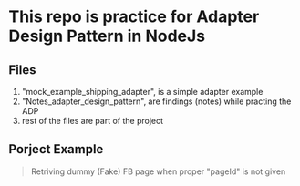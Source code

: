 # This repo is practice for Adapter Design Pattern in NodeJs

## Files
1. "mock_example_shipping_adapter", is a simple adapter example
2. "Notes_adapter_design_pattern", are findings (notes) while practing the ADP
3. rest of the files are part of the project

## Porject Example
> Retriving dummy (Fake) FB page when proper "pageId" is not given